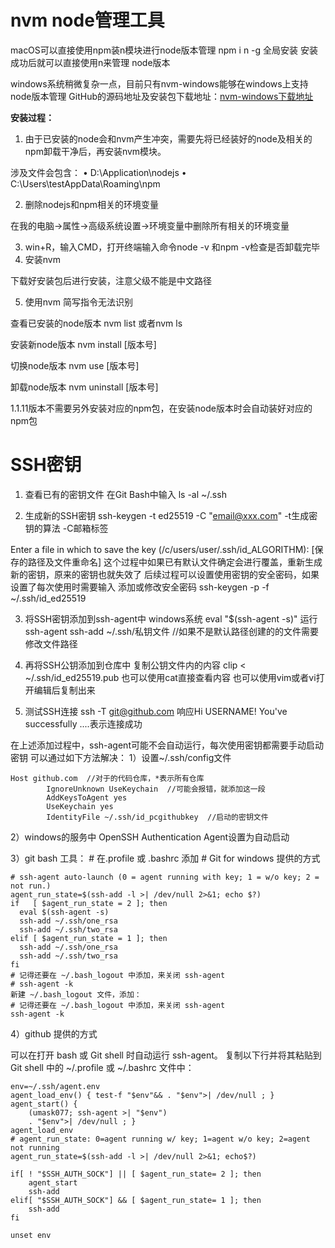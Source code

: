 # nvm   node管理工具

macOS可以直接使用npm装n模块进行node版本管理
npm i n -g 全局安装 
安装成功后就可以直接使用n来管理 node版本

windows系统稍微复杂一点，目前只有nvm-windows能够在windows上支持node版本管理
GitHub的源码地址及安装包下载地址：[nvm-windows下载地址](https://github.com/coreybutler/nvm-windows/releases)

**安装过程：**

1. 由于已安装的node会和nvm产生冲突，需要先将已经装好的node及相关的npm卸载干净后，再安装nvm模块。

涉及文件会包含：
	• D:\Application\nodejs
	• C:\Users\testAppData\Roaming\npm

2. 删除nodejs和npm相关的环境变量

在我的电脑->属性->高级系统设置->环境变量中删除所有相关的环境变量

3. win+R，输入CMD，打开终端输入命令node -v 和npm -v检查是否卸载完毕
4. 安装nvm

下载好安装包后进行安装，注意父级不能是中文路径

5. 使用nvm   简写指令无法识别

查看已安装的node版本  nvm list 或者nvm ls

安装新node版本       nvm install [版本号]

切换node版本         nvm use [版本号]

卸载node版本         nvm uninstall [版本号]

1.1.11版本不需要另外安装对应的npm包，在安装node版本时会自动装好对应的npm包



# SSH密钥

1. 查看已有的密钥文件
在Git Bash中输入
ls -al ~/.ssh

2. 生成新的SSH密钥
ssh-keygen -t ed25519 -C "email@xxx.com"
-t生成密钥的算法  -C邮箱标签

Enter a file in which to save the key (/c/users/user/.ssh/id_ALGORITHM): [保存的路径及文件重命名]
这个过程中如果已有默认文件确定会进行覆盖，重新生成新的密钥，原来的密钥也就失效了
后续过程可以设置使用密钥的安全密码，如果设置了每次使用时需要输入
添加或修改安全密码
ssh-keygen -p -f ~/.ssh/id_ed25519

3. 将SSH密钥添加到ssh-agent中
windows系统
eval "$(ssh-agent -s)" 运行ssh-agent
ssh-add ~/.ssh/私钥文件   //如果不是默认路径创建的的文件需要修改文件路径

4. 再将SSH公钥添加到仓库中
复制公钥文件内的内容
clip < ~/.ssh/id_ed25519.pub
也可以使用cat直接查看内容
也可以使用vim或者vi打开编辑后复制出来

5. 测试SSH连接
ssh -T git@github.com
响应Hi USERNAME! You've successfully ....表示连接成功

在上述添加过程中，ssh-agent可能不会自动运行，每次使用密钥都需要手动启动密钥
可以通过如下方法解决：
1）设置~/.ssh/config文件

```
Host github.com  //对于的代码仓库，*表示所有仓库
        IgnoreUnknown UseKeychain  //可能会报错，就添加这一段
        AddKeysToAgent yes
        UseKeychain yes
        IdentityFile ~/.ssh/id_pcgithubkey  //启动的密钥文件
```

2）windows的服务中 OpenSSH Authentication Agent设置为自动启动

3）git bash 工具：
\# 在.profile 或  .bashrc 添加
\# Git for windows 提供的方式

```
# ssh-agent auto-launch (0 = agent running with key; 1 = w/o key; 2 = not run.)
agent_run_state=$(ssh-add -l >| /dev/null 2>&1; echo $?)
if   [ $agent_run_state = 2 ]; then
  eval $(ssh-agent -s)
  ssh-add ~/.ssh/one_rsa
  ssh-add ~/.ssh/two_rsa
elif [ $agent_run_state = 1 ]; then
  ssh-add ~/.ssh/one_rsa
  ssh-add ~/.ssh/two_rsa
fi
# 记得还要在 ~/.bash_logout 中添加，来关闭 ssh-agent
# ssh-agent -k
新建 ~/.bash_logout 文件，添加：
# 记得还要在 ~/.bash_logout 中添加，来关闭 ssh-agent
ssh-agent -k

```

4）github 提供的方式

可以在打开 bash 或 Git shell 时自动运行 ssh-agent。 复制以下行并将其粘贴到 Git shell 中的 ~/.profile 或 ~/.bashrc 文件中：

```
env=~/.ssh/agent.env
agent_load_env() { test-f "$env"&& . "$env">| /dev/null ; }
agent_start() {
    (umask077; ssh-agent >| "$env")
    . "$env">| /dev/null ; }
agent_load_env
# agent_run_state: 0=agent running w/ key; 1=agent w/o key; 2=agent not running
agent_run_state=$(ssh-add -l >| /dev/null 2>&1; echo$?)

if[ ! "$SSH_AUTH_SOCK"] || [ $agent_run_state= 2 ]; then
    agent_start
    ssh-add
elif[ "$SSH_AUTH_SOCK"] && [ $agent_run_state= 1 ]; then
    ssh-add
fi

unset env
```

